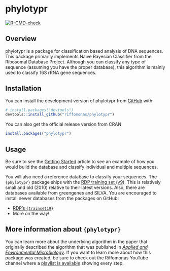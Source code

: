 
<!-- README.md is generated from README.Rmd. Please edit that file -->

# phylotypr

<!-- badges: start -->

[![R-CMD-check](https://github.com/riffomonas/phylotypr/actions/workflows/R-CMD-check.yaml/badge.svg)](https://github.com/riffomonas/phylotypr/actions/workflows/R-CMD-check.yaml)
<!-- badges: end -->

## Overview

phylotypr is a package for classification based analysis of DNA
sequences. This package primarily implements Naive Bayesian Classifier
from the Ribosomal Database Project. Although you can classify any type
of sequence (assuming you have the proper database), this algorithm is
mainly used to classify 16S rRNA gene sequences.

## Installation

You can install the development version of phylotypr from
[GitHub](https://github.com/) with:

``` r
# install.packages("devtools")
devtools::install_github("riffomonas/phylotypr")
```

You can also get the official release version from CRAN

``` r
install.packages("phylotypr")
```

## Usage

Be sure to see the [Getting Started](articles/phylotypr.html) article to
see an example of how you would build the database and classify
individual and multiple sequences.

You will also need a reference database to classify your sequences. The
`{phylotypr}` package ships with the [RDP training set
(v9)](reference/trainset9_rdp.html). This is relatively small and old
(2010) relative to their latest versions. Also, there are databases
available from greengenes and SILVA. You are encouraged to install newer
databases from the packages on GitHub:

- [RDP’s `{trainset19}`](https://github.com/mothur/trainset19)
- More on the way!

## More information about `{phylotypr}`

You can learn more about the underlying algorithm in the paper that
originally described the algorithm that was published in [*Applied and
Environmental
Microbiology*](https://journals.asm.org/doi/10.1128/aem.00062-07). If
you want to learn more about how this package was created, be sure to
check out the Riffomonas YouTube channel where a [playlist is
available](https://www.youtube.com/watch?v=XjolVT16YNw&list=PLmNrK_nkqBpIZlWa3yGEc2-wX7An2kpCL)
showing every step.
